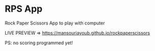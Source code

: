 # RPS App
Rock Paper Scissors App to play with computer

LIVE PREVIEW => https://mansouriayoub.github.io/rockpaperscissors

PS: no scoring programmed yet!
